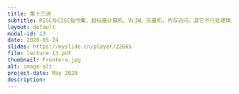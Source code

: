 ```yaml
---
title: 第十三讲
subtitle: RISC与CISC指令集，超标量计算机、VLIW、矢量机，内存访问，其它并行处理体系结构
layout: default
modal-id: 13
date: 2020-05-24
slides: https://myslide.cn/player/22665
file: lecture-13.pdf
thumbnail: Frontera.jpg
alt: image-alt
project-date: May 2020
description:
---
```

